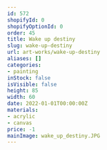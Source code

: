 ```yaml
---
id: 572
shopifyId: 0
shopifyOptionId: 0
order: 45
title: Wake up destiny
slug: wake-up-destiny
url: art-works/wake-up-destiny
aliases: []
categories:
- painting
inStock: false
isVisible: false
height: 85
width: 60
date: 2022-01-01T00:00:00Z
materials:
- acrylic
- canvas
price: -1
mainImage: wake_up_destiny.JPG
---
```

